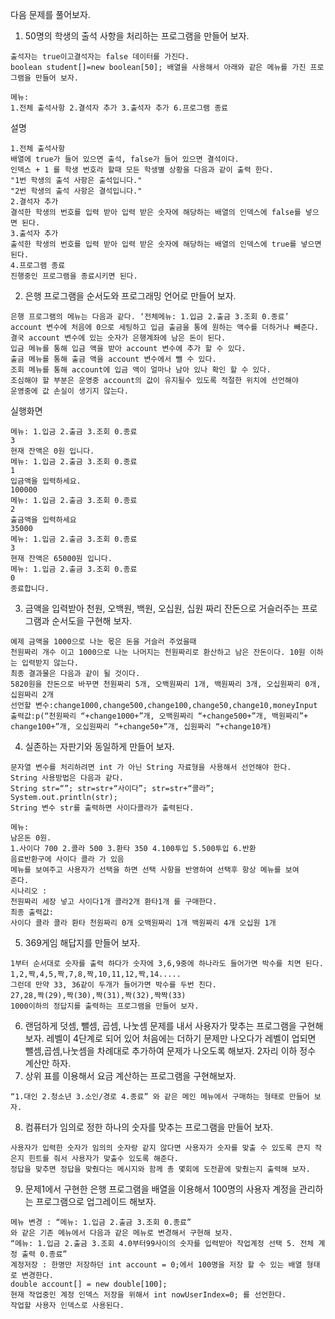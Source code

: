 다음 문제를 풀어보자.
1. 50명의 학생의 출석 사항을 처리하는 프로그램을 만들어 보자. 
```
출석자는 true이고결석자는 false 데이터를 가진다.
boolean student[]=new boolean[50]; 배열을 사용해서 아래와 같은 메뉴를 가진 프로그램을 만들어 보자.
```
```
메뉴:
1.전체 출석사항 2.결석자 추가 3.출석자 추가 6.프로그램 종료
```
설명
```
1.전체 출석사항
배열에 true가 들어 있으면 출석, false가 들어 있으면 결석이다.
인덱스 + 1 를 학생 번호라 할때 모든 학생별 상황을 다음과 같이 출력 한다.
"1번 학생의 출석 사항은 출석입니다."
"2번 학생의 출석 사항은 결석입니다."
2.결석자 추가
결석한 학생의 번호를 입력 받아 입력 받은 숫자에 해당하는 배열의 인덱스에 false를 넣으면 된다.
3.출석자 추가
출석한 학생의 번호를 입력 받아 입력 받은 숫자에 해당하는 배열의 인덱스에 true를 넣으면 된다.
4.프로그램 종료
진행중인 프로그램을 종료시키면 된다.
```
2. 은행 프로그램을 순서도와 프로그래밍 언어로 만들어 보자.
```
은행 프로그램의 메뉴는 다음과 같다. ‘전체메뉴: 1.입금 2.출금 3.조회 0.종료’
account 변수에 처음에 0으로 세팅하고 입금 출금을 통에 원하는 액수를 더하거나 빼준다.
결국 account 변수에 있는 숫자가 은행계좌에 남은 돈이 된다.
입금 메뉴를 통해 입금 액을 받아 account 변수에 추가 할 수 있다.
출금 메뉴를 통해 출금 액을 account 변수에서 뺄 수 있다.
조회 메뉴를 통해 account에 입금 액이 얼마나 남아 있나 확인 할 수 있다.
조심해야 할 부분은 운영중 account의 값이 유지될수 있도록 적절한 위치에 선언해야
운영중에 값 손실이 생기지 않는다.
```
실행화면
```
메뉴: 1.입금 2.출금 3.조회 0.종료
3
현재 잔액은 0원 입니다.
메뉴: 1.입금 2.출금 3.조회 0.종료
1
입금액을 입력하세요.
100000
메뉴: 1.입금 2.출금 3.조회 0.종료
2
출금액을 입력하세요
35000
메뉴: 1.입금 2.출금 3.조회 0.종료
3
현재 잔액은 65000원 입니다.
메뉴: 1.입금 2.출금 3.조회 0.종료
0
종료합니다.
```
3. 금액을 입력받아 천원, 오백원, 백원, 오십원, 십원 짜리 잔돈으로 거슬러주는 프로그램과 순서도을 구현해 보자. 
```
예제 금액을 1000으로 나눈 몫은 돈을 거슬러 주었을때
천원짜리 개수 이고 1000으로 나눈 나머지는 천원짜리로 환산하고 남은 잔돈이다. 10원 이하는 입력받지 않는다. 
최종 결과물은 다음과 같이 될 것이다. 
5820원을 잔돈으로 바꾸면 천원짜리 5개, 오백원짜리 1개, 백원짜리 3개, 오십원짜리 0개,십원짜리 2개
선언할 변수:change1000,change500,change100,change50,change10,moneyInput
출력값:p(“천원짜리 “+change1000+”개, 오백원짜리 “+change500+”개, 백원짜리”+
change100+”개, 오십원짜리 “+change50+”개, 십원짜리 “+change10개)
```
4. 실존하는 자판기와 동일하게 만들어 보자. 
```
문자열 변수를 처리하려면 int 가 아닌 String 자료형을 사용해서 선언해야 한다.
String 사용방법은 다음과 같다.
String str=“”; str=str+“사이다”; str=str+“콜라”;
System.out.println(str);
String 변수 str를 출력하면 사이다콜라가 출력된다.
```
```
메뉴:
남은돈 0원.
1.사이다 700 2.콜라 500 3.환타 350 4.100투입 5.500투입 6.반환
음료반환구에 사이다 콜라 가 있음
메뉴를 보여주고 사용자가 선택을 하면 선택 사항을 반영하여 선택후 항상 메뉴를 보여
준다.
시나리오 :
천원짜리 세장 넣고 사이다1개 콜라2개 환타1개 를 구매한다.
최종 출력값:
사이다 콜라 콜라 환타 천원짜리 0개 오백원짜리 1개 백원짜리 4개 오십원 1개
```
5. 369게임 해답지를 만들어 보자.
```
1부터 순서대로 숫자를 출력 하다가 숫자에 3,6,9중에 하나라도 들어가면 박수를 치면 된다.
1,2,짝,4,5,짝,7,8,짝,10,11,12,짝,14.....
그런데 만약 33, 36같이 두개가 들어가면 박수를 두번 친다.
27,28,짝(29),짝(30),짝(31),짝(32),짝짝(33)
1000이하의 정답지를 출력하는 프로그램을 만들어 보자.
```
6. 랜덤하게 덧셈, 뺄셈, 곱셈, 나눗셈 문제를 내서 사용자가 맞추는 프로그램을 구현해 보자. 
레벨이 4단계로 되어 있어 처음에는 더하기 문제만 나오다가 레벨이 업되면 뺄셈,곱셈,나눗셈을 차례대로 추가하여 문제가 나오도록 해보자. 
2자리 이하 정수 계산만 하자.
7. 상위 표를 이용해서 요금 계산하는 프로그램을 구현해보자. 
```
“1.대인 2.청소년 3.소인/경로 4.종료” 와 같은 메인 메뉴에서 구매하는 형태로 만들어 보자.
```
8. 컴퓨터가 임의로 정한 하나의 숫자를 맞추는 프로그램을 만들어 보자. 
```
사용자가 입력한 숫자가 임의의 숫자랑 같지 않다면 사용자가 숫자를 맞출 수 있도록 큰지 작은지 힌트를 줘서 사용자가 맞출수 있도록 해준다. 
정답을 맞추면 정답을 맞췄다는 메시지와 함께 총 몇회에 도전끝에 맞췄는지 출력해 보자.
```
9. 문제1에서 구현한 은행 프로그램을 배열을 이용해서 100명의 사용자 계정을 관리하는 프로그램으로 업그레이드 해보자.
```
메뉴 변경 : “메뉴: 1.입금 2.출금 3.조회 0.종료”
와 같은 기존 메뉴에서 다음과 같은 메뉴로 변경해서 구현해 보자. 
“메뉴: 1.입금 2.출금 3.조회 4.0부터99사이의 숫자를 입력받아 작업계정 선택 5. 전체 계정 출력 0.종료”
계정저장 : 한명만 저장하던 int account = 0;에서 100명을 저장 할 수 있는 배열 형태로 변경한다. 
double account[] = new double[100];
현재 작업중인 계정 인덱스 저장을 위해서 int nowUserIndex=0; 를 선언한다. 
작업할 사용자 인덱스로 사용된다.
```
